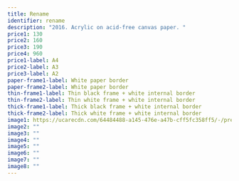 ```yaml
---
title: Rename
identifier: rename
description: "2016. Acrylic on acid-free canvas paper. "
price1: 130
price2: 160
price3: 190
price4: 960
price1-label: A4
price2-label: A3
price3-label: A2
paper-frame1-label: White paper border
paper-frame2-label: White paper border
thin-frame1-label: Thin black frame + white internal border
thin-frame2-label: Thin white frame + white internal border
thick-frame1-label: Thick black frame + white internal border
thick-frame2-label: Thick white frame + white internal border
image1: https://ucarecdn.com/64484488-a145-476e-a47b-cff5fc358ff5/-/preview/-/enhance/51/-/sharp/9/
image2: ""
image3: ""
image4: ""
image5: ""
image6: ""
image7: ""
image8: ""
---
```

